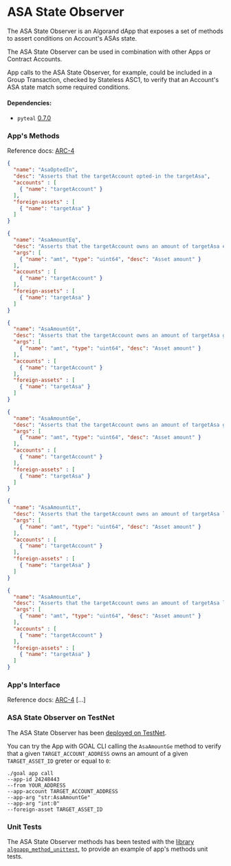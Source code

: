 # ASA State Observer
The ASA State Observer is an Algorand dApp that exposes a set of methods to
assert conditions on Account's ASAs state.

The ASA State Observer can be used in combination with other Apps or Contract
Accounts.

App calls to the ASA State Observer, for example, could be included in a 
Group Transaction, checked by Stateless ASC1, to verify that an Account's 
ASA state match some required conditions.

#### Dependencies:
- `pyteal` [0.7.0](https://github.com/algorand/pyteal/releases/tag/v0.7.0)


### App's Methods
Reference docs: [ARC-4](https://github.com/jannotti/ARCs/blob/abi/ARCs/arc-0004.md)

```json
{
  "name": "AsaOptedIn",
  "desc": "Asserts that the targetAccount opted-in the targetAsa",
  "accounts" : [
    { "name": "targetAccount" }
  ],
  "foreign-assets" : [
    { "name": "targetAsa" }
  ]
}
```
```json
{
  "name": "AsaAmountEq",
  "desc": "Asserts that the targetAccount owns an amount of targetAsa equal to amt",
  "args": [
    { "name": "amt", "type": "uint64", "desc": "Asset amount" }
  ],
  "accounts" : [
    { "name": "targetAccount" }
  ],
  "foreign-assets" : [
    { "name": "targetAsa" }
  ]
}
```
```json
{
  "name": "AsaAmountGt",
  "desc": "Asserts that the targetAccount owns an amount of targetAsa greter then amt",
  "args": [
    { "name": "amt", "type": "uint64", "desc": "Asset amount" }
  ],
  "accounts" : [
    { "name": "targetAccount" }
  ],
  "foreign-assets" : [
    { "name": "targetAsa" }
  ]
}
```
```json
{
  "name": "AsaAmountGe",
  "desc": "Asserts that the targetAccount owns an amount of targetAsa greter or equal to amt",
  "args": [
    { "name": "amt", "type": "uint64", "desc": "Asset amount" }
  ],
  "accounts" : [
    { "name": "targetAccount" }
  ],
  "foreign-assets" : [
    { "name": "targetAsa" }
  ]
}
```
```json
{
  "name": "AsaAmountLt",
  "desc": "Asserts that the targetAccount owns an amount of targetAsa less then amt",
  "args": [
    { "name": "amt", "type": "uint64", "desc": "Asset amount" }
  ],
  "accounts" : [
    { "name": "targetAccount" }
  ],
  "foreign-assets" : [
    { "name": "targetAsa" }
  ]
}
```
```json
{
  "name": "AsaAmountLe",
  "desc": "Asserts that the targetAccount owns an amount of targetAsa less or equal to amt",
  "args": [
    { "name": "amt", "type": "uint64", "desc": "Asset amount" }
  ],
  "accounts" : [
    { "name": "targetAccount" }
  ],
  "foreign-assets" : [
    { "name": "targetAsa" }
  ]
}
```

### App's Interface
Reference docs: [ARC-4](https://github.com/jannotti/ARCs/blob/abi/ARCs/arc-0004.md)
[...]


### ASA State Observer on TestNet
The ASA State Observer has been [deployed on TestNet](https://testnet.algoexplorer.io/application/24248443).

You can try the App with GOAL CLI calling the `AsaAmountGe` method to verify that a given `TARGET_ACCOUNT_ADDRESS` owns an amount of a given `TARGET_ASSET_ID` greter or equal to `0`:
```shell
./goal app call
--app-id 24248443
--from YOUR_ADDRESS
--app-account TARGET_ACCOUNT_ADDRESS
--app-arg "str:AsaAmountGe"
--app-arg "int:0"
--foreign-asset TARGET_ASSET_ID
```

### Unit Tests
The ASA State Observer methods has been tested with the [library `algoapp_method_unittest`](https://github.com/cusma/algoapp_method_unittest), to provide an example of app's methods unit tests.
